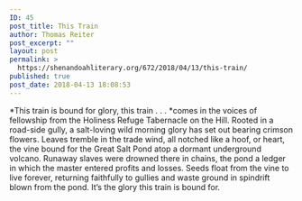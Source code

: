 ```yaml
---
ID: 45
post_title: This Train
author: Thomas Reiter
post_excerpt: ""
layout: post
permalink: >
  https://shenandoahliterary.org/672/2018/04/13/this-train/
published: true
post_date: 2018-04-13 18:08:53
---
```

*This train is bound for glory, this train . . . *comes in the voices of fellowship from the Holiness Refuge Tabernacle on the Hill. Rooted in a road-side gully, a salt-loving wild morning glory has set out bearing crimson flowers. Leaves tremble in the trade wind, all notched like a hoof, or heart, the vine bound for the Great Salt Pond atop a dormant underground volcano. Runaway slaves were drowned there in chains, the pond a ledger in which the master entered profits and losses. Seeds float from the vine to live forever, returning faithfully to gullies and waste ground in spindrift blown from the pond. It’s the glory this train is bound for.